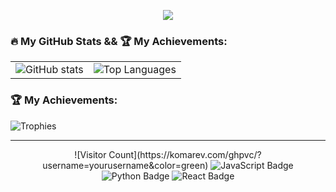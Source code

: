 <!-- Animasi Teks -->
<p align="center">
  <a href="https://github.com/WrkMchael">
    <img src="https://readme-typing-svg.demolab.com?font=Fira+Code&size=24&duration=4000&pause=1000&color=27F7D6&center=true&vCenter=true&width=500&height=50&lines=Halo%2C+Saya+adalah+%40root@Mchael!;SSelamat+Datang+di+Profil+GitHub+Saya!;Saya+senang+berkarya+dan+berbagi!">
  </a>
</p>

### 🔥 My GitHub Stats && 🏆 My Achievements:
<table>
  <tr>
    <td>
      <img src="https://github-readme-stats.vercel.app/api?username=WrkMchael&show_icons=true&theme=radical" alt="GitHub stats">
    </td>
    <td>
      <img src="https://github-readme-stats.vercel.app/api/top-langs/?username=WrkMchael&layout=compact&theme=radical" alt="Top Languages">
    </td>
  </tr>
</table>

### 🏆 My Achievements:
![Trophies](https://github-profile-trophy.vercel.app/?username=WrkMchael&theme=radical&no-frame=true&row=1)

---

<p align="center">
  ![Visitor Count](https://komarev.com/ghpvc/?username=yourusername&color=green)
  <img src="https://img.shields.io/badge/Code-JavaScript-informational?style=flat&logo=javascript&color=yellow" alt="JavaScript Badge">
  <img src="https://img.shields.io/badge/Code-Python-informational?style=flat&logo=python&color=blue" alt="Python Badge">
  <img src="https://img.shields.io/badge/Framework-React-informational?style=flat&logo=react&color=61DAFB" alt="React Badge">
</p>
